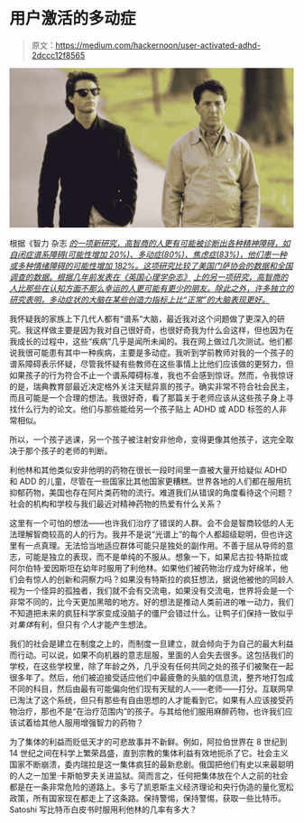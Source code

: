 # 用户激活的多动症

> 原文：<https://medium.com/hackernoon/user-activated-adhd-2dccc12f8565>

![](img/9ab24f63e202a381532ed39115728e93.png)

根据《智力 杂志 [*的一项新研究，高智商的人更有可能被诊断出各种精神障碍，如自闭症谱系障碍(可能性增加 20%)、多动症(80%)、焦虑症(83%)，他们患一种或多种情绪障碍的可能性增加 182%。这项研究比较了美国门萨协会的数据和全国调查的数据。根据几年前发表在《英国心理学杂志》*](https://www.sciencedirect.com/science/article/pii/S0160289616303324) *[*上的另一项研究，高智商的人比那些在认知方面不那么幸运的人更可能有更少的朋友。除此之外，许多独立的研究表明，多动症状的大脑在某些创造力指标上比“正常”的大脑表现更好。*](https://onlinelibrary.wiley.com/doi/abs/10.1111/bjop.12181)*

我怀疑我的家族上下几代人都有“谱系”大脑，最近我对这个问题做了更深入的研究。我这样做主要是因为我对自己很好奇，也很好奇我为什么会这样，但也因为在我成长的过程中，这些“疾病”几乎是闻所未闻的。我在网上做过几次测试。他们都说我很可能患有其中一种疾病，主要是多动症。我听到学前教师对我的一个孩子的谱系障碍表示怀疑，尽管我怀疑有些教师在这些事情上比他们应该做的更努力，但如果孩子的行为符合不止一个谱系障碍标准，我也不会感到惊讶。然而，令我惊讶的是，瑞典教育部最近决定格外关注天赋异禀的孩子。确实非常不符合社会民主，而且可能是一个合理的想法。我很好奇，看了那篇关于老师应该从这些孩子身上寻找什么行为的论文。他们与那些能给另一个孩子贴上 ADHD 或 ADD 标签的人非常相似。

所以，一个孩子逃课，另一个孩子被注射安非他命，变得更像其他孩子，这完全取决于那个孩子的老师的判断。

利他林和其他类似安非他明的药物在很长一段时间里一直被大量开给疑似 ADHD 和 ADD 的儿童，尽管在一些国家比其他国家更糟糕。世界各地的人们都在服用抗抑郁药物，美国也存在阿片类药物的流行。难道我们从错误的角度看待这个问题？社会的机构和学校与我们最近对精神药物的热爱有什么关系？

这里有一个可怕的想法——也许我们治疗了错误的人群。会不会是智商较低的人无法理解智商较高的人的行为。我并不是说“光谱上”的每个人都超级聪明，但也许这里有一点真理。无法恰当地适应群体可能只是独处的副作用。不善于屈从导师的意志，可能是独立的表现，而不是单纯的不服从。想象一下，如果尼古拉·特斯拉或阿尔伯特·爱因斯坦在幼年时服用了利他林。如果他们被药物治疗成为好绵羊，他们会有惊人的创新和洞察力吗？如果没有特斯拉的疯狂想法，据说他被他的同龄人视为一个怪异的孤独者，我们就不会有交流电，如果没有交流电，世界将会是一个非常不同的，比今天更加黑暗的地方。好的想法是推动人类前进的唯一动力，我们不知道把未来的疯狂科学家变成没脑子的僵尸会错过什么。让鸭子们保持一致似乎对*集体*有利，但只有*个人*才能产生想法。

我们的社会是建立在制度之上的，而制度一旦建立，就会倾向于为自己的最大利益而行动。可以说，如果不向机器的意志屈服，里面的人会失去很多。这包括我们的学校，在这些学校里，除了年龄之外，几乎没有任何共同之处的孩子们被聚在一起很多年了。然后，他们被迫接受适应他们中最疲惫的头脑的信息流，整齐地打包成不同的科目，然后由最有可能偏向他们现有天赋的人——老师——打分。互联网早已淘汰了这个系统，但只有那些有自由思想的人才能看到它。如果有人应该接受药物治疗，那也不是“在治疗范围内”的孩子。与其给他们服用麻醉药物，也许我们应该试着给其他人服用增强智力的药物？

为了集体的利益而贬低天才的可悲故事并不新鲜。例如，阿拉伯世界在 8 世纪到 14 世纪之间在科学上繁荣昌盛，直到宗教的集体利益有效地扼杀了它。社会主义国家不断崩溃，委内瑞拉是这一集体疯狂的最新悲剧。俄国把他们有史以来最聪明的人之一加里·卡斯帕罗夫关进监狱。简而言之，任何把集体放在个人之前的社会都是在一条非常危险的道路上。多亏了凯恩斯主义经济理论和央行伪造的量化宽松政策，所有国家现在都走上了这条路。保持警惕，保持警惕，获取一些比特币。Satoshi 写比特币白皮书时服用利他林的几率有多大？